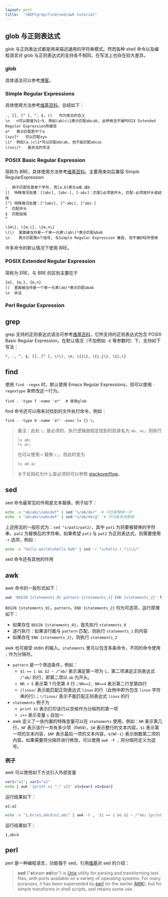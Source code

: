 ```yaml
---
layout: post
title:  "(WIP)grep/find/sed/awk tutorial"
---
```


## glob 与正则表达式

glob 与正则表达式都是用来描述通用的字符串模式。然而各种 shell 命令以及编程语言对 glob 与正则表达式的支持各不相同，在写法上也存在较大差异。

### glob

具体语法可以参考[博客](http://www.ruanyifeng.com/blog/2018/09/bash-wildcards.html)。

### Simple Regular Expressions

具体使用方法参考[维基百科](https://en.wikibooks.org/wiki/Regular_Expressions/Simple_Regular_Expressions)。总结如下：

```
., [], [^ ], ^, $, ()   均为常见的含义
\n   n可以取值为1~9, 例如(ab)c\1表示匹配abcab, 此种用法不被POSIX Extended Regular Expression所接受
a*   表示匹配若干个a
[xyz]*   可以匹配xyx
\1*  例如(a.)c\1*可以匹配abcab, 但不能匹配abcac
\(xx\)*   是非法的写法
```

### POSIX Basic Regular Expression

简称为 BRE，具体使用方法参考[维基百科](https://en.wikibooks.org/wiki/Regular_Expressions/POSIX_Basic_Regular_Expressions)。主要用来向后兼容 Simple RegularExpression

```
.  用于匹配任意单个字符, 而[a.b]表示a或.或b
[]  特殊情况处理：[]abc], [abc-], [-abc]：匹配]必须放开头, 匹配-必须放开头或结尾
[^] 特殊情况处理：[^]abc], [^-abc], [^abc-]
^  匹配开头
$  匹配结尾
*
```

```
\{m\}, \{m,\}, \{m,n\}
\(\)  里面被当作是一个单一元素\(ab\)*表示匹配abab
\n    表示匹配第n个括号, 与Simple Regular Expression 兼容, 但不被ERE所使用
```

许多命令的默认情况下使用 BRE。

### POSIX Extended Regular Expression

简称为 ERE，与 BRE 的区别主要在于

```
{m}, {m,}, {m,n}
()  里面被当作是一个单一元素(ab)*表示匹配abab
\n  非法
```

### Perl Regular Expression




## grep

grep 支持的正则表达式语法可参考[维基百科](https://en.wikibooks.org/wiki/Grep)，它所支持的正则表达式包含 POSIX Basic Regular Expression。在默认情况（不加例如 `-E` 等参数时）下，支持如下写法：

```
*, ., ^, $, [], [^ ], \(\), \n, \{i\}, \{i.j\}. \{i,\}
```



## find

使用 `find -regex` 时，默认使用 Emacs Regular Expressions，但可以使用 `-regextype` 来修改这一行为。

```
find . -type f -name 'a*'  # 使用glob
```

find 命令还可以用来对找到的文件执行命令，例如：

```
find . -type d -name 'a*' -exec ls {} \;
```

> 备注：此处 `\;` 是必须的，执行逻辑是假定找到的目录名为 `ab`、`ac`，则执行
>
> ```
> ls ab;
> ls ac;
> ```
>
> 也可以使用 `+` 替换 `\;`，但此时变为
>
> ```
> ls ab ac
> ```
>
> 关于反斜杠为什么是必须的可以参照 [stackoverflow](https://stackoverflow.com/questions/20913198/why-are-the-backslash-and-semicolon-required-with-the-find-commands-exec-optio)。

## sed

sed 命令最常见的作用是文本替换，例子如下：

```bash
echo -e "abcabc\nabcdef" | sed "s/ab/de/"  # 只匹配替换一次
echo -e "abcabc\nabcdef" | sed "s/ab/de/g"  # 尽可能多地替换
```

上述用法的一般形式为：`sed "s/pat1/pat2/`，其中 `pat1` 为将要被替换的字符串，`pat2` 为替换后的字符串。如果希望 `pat1` 与 `pat2` 为正则表达式，则需要使用 `-r` 选项，例如：

```bash
echo -e "hello world\nhello bob" | sed -r "s/hello (.*)/\1/"
```

sed 命令还有其他的作用

## awk

awk 命令的一般形式如下：

```bash
awk 'BEGIN {statements_0} pattern {statements_1} END {statements_2}' filename
```

`BEGIN {statements_0}`，`pattern`，`END {statements_2}` 均为可选项，运行原理如下：

- 如果存在 `BEGIN {statements_0}`，首先执行 `statements_0`
- 逐行执行：如果该行能与 `pattern` 匹配，则执行 `statements_1` 的内容
- 如果存在 `END {statements_2}`，则执行 `statements_2`

awk 也可接受 stdin 的输入。`statements` 里可以包含多条命令，不同的命令使用 `;` 作为分隔符。

- `pattern` 是一个筛选条件，例如：
  - `$1 == 1 && $2 ~ /^ab/` 表示满足第一项为 `1`，第二项满足正则表达式 `/^ab/` 的行，即第二项以 `ab` 为开头。
  - `NR < 5` 表示第 1 行至第 4 行；`NR==2, NR==4` 表示第二行至第四行
  - `/linux/` 表示能匹配正则表达式 `linux` 的行（此例中即为包含 `linux` 字符串的行）；`!/linux/` 表示不能匹配正则表达式 `linux` 的行
- `statements` 例子为
  - `print $1` 表示打印该行以空格作为分隔符的第一项
  - `i++` 表示变量 `i` 自加一
- awk 定义了一些内置的特殊变量可以在 `statements` 使用，例如：`NR` 表示第几行，`NF` 表示该行一共有多少项（field），`$0` 表示整行的文本内容，`$1` 表示第一项的文本内容，`$NF` 表示最后一项的文本内容，`$(NF-1)` 表示倒数第二项的内容。如果需要将分隔符进行修改，可以使用 `awk -F ,` 将分隔符定义为逗号。

### 例子

awk 可以使用如下方法引入外部变量
```bash
var1="a1"; var2="a2"
echo | awk '{print v1 ":" v2}' v1=$var1 v2=$var2
```

运行结果如下：

```text
a1:a2
```

```bash
echo -e "1,bc\n1,abcd\n2,abc" | awk -F , '$1 == 1 && $2 ~ /^ab/ {print $0}'
```

运行结果如下：

```
1,abcd
```

## perl

perl 是一种编程语言，功能强于 sed，引用[维基](https://en.wikibooks.org/wiki/Sed)对 sed 的介绍：

> **sed** ("**s**tream **ed**itor") is [Unix](https://en.wikibooks.org/wiki/Unix) utility for parsing and transforming text files, with ports available on a variety of operating systems. For many purposes, it has been superseded by [perl](https://en.wikibooks.org/wiki/Perl) (or the earlier [AWK](https://en.wikibooks.org/wiki/AWK)), but for simple transforms in shell scripts, sed retains some use.